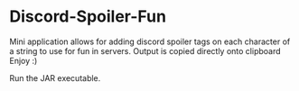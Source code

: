 # Discord-Spoiler-Fun

Mini application allows for adding discord spoiler tags on each character of a string to use for fun in servers. 
Output is copied directly onto clipboard Enjoy :)

Run the JAR executable.
